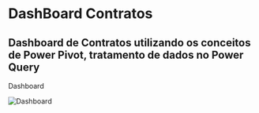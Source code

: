 # DashBoard Contratos

## Dashboard de Contratos utilizando os conceitos de Power Pivot, tratamento de dados no Power Query

Dashboard

![Dashboard](https://github.com/jnascimentocode/Dashboard_Contratos/assets/95966908/a759b196-78a3-41cb-a00c-ddee12490938)


